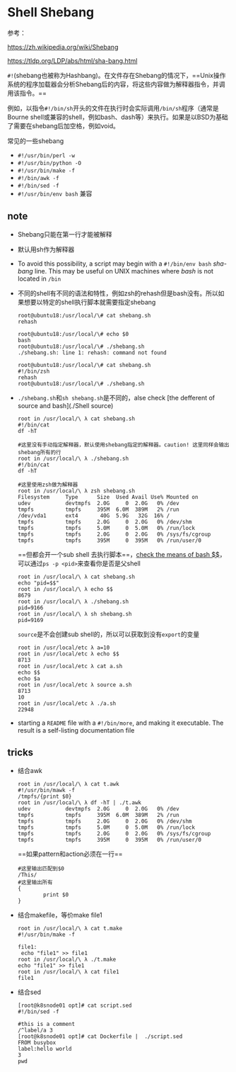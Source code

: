 # Shell Shebang

参考：

https://zh.wikipedia.org/wiki/Shebang

https://tldp.org/LDP/abs/html/sha-bang.html

`#!`(shebang也被称为Hashbang)。在文件存在Shebang的情况下，==Unix操作系统的程序加载器会分析Shebang后的内容，将这些内容做为解释器指令，并调用该指令。==

例如，以指令`#!/bin/sh`开头的文件在执行时会实际调用`/bin/sh`程序（通常是Bourne shell或兼容的shell，例如bash、dash等）来执行。如果是以BSD为基础了需要在shebang后加空格，例如void。

常见的一些shebang

- `#!/usr/bin/perl -w`
- `#!/usr/bin/python -O`
- `#!/usr/bin/make -f`
- `#!/bin/awk -f`
- `#!/bin/sed -f`
- `#!/usr/bin/env bash` 兼容

## note

- Shebang只能在第一行才能被解释

- 默认用sh作为解释器

- To avoid this possibility, a script may begin with a `#!/bin/env bash` *sha-bang* line. This may be useful on UNIX machines where *bash* is not located in `/bin`

- 不同的shell有不同的语法和特性，例如zsh的rehash但是bash没有。所以如果想要以特定的shell执行脚本就需要指定shebang

  ```
  root@ubuntu18:/usr/local/\# cat shebang.sh
  rehash
  
  root@ubuntu18:/usr/local/\# echo $0
  bash
  root@ubuntu18:/usr/local/\# ./shebang.sh
  ./shebang.sh: line 1: rehash: command not found
  
  root@ubuntu18:/usr/local/\# cat shebang.sh
  #!/bin/zsh
  rehash
  root@ubuntu18:/usr/local/\# ./shebang.sh
  ```

- `./shebang.sh`和`sh shebang.sh`是不同的，alse check [the defferent of source and bash](./Shell source)

  ```
  root in /usr/local/\ λ cat shebang.sh
  #!/bin/cat
  df -hT
  
  #这里没有手动指定解释器，默认使用shebang指定的解释器。caution! 这里同样会输出shebang所有的行
  root in /usr/local/\ λ ./shebang.sh
  #!/bin/cat
  df -hT
  
  #这里使用zsh做为解释器
  root in /usr/local/\ λ zsh shebang.sh
  Filesystem     Type      Size  Used Avail Use% Mounted on
  udev           devtmpfs  2.0G     0  2.0G   0% /dev
  tmpfs          tmpfs     395M  6.0M  389M   2% /run
  /dev/vda1      ext4       40G  5.9G   32G  16% /
  tmpfs          tmpfs     2.0G     0  2.0G   0% /dev/shm
  tmpfs          tmpfs     5.0M     0  5.0M   0% /run/lock
  tmpfs          tmpfs     2.0G     0  2.0G   0% /sys/fs/cgroup
  tmpfs          tmpfs     395M     0  395M   0% /run/user/0
  ```

  ==但都会开一个sub shell 去执行脚本==，[check the means of  bash $$](https://www.gnu.org/software/bash/manual/bash.html)，可以通过`ps -p <pid>`来查看你是否是父shell

  ```
  root in /usr/local/\ λ cat shebang.sh
  echo "pid=$$"
  root in /usr/local/\ λ echo $$
  8679
  root in /usr/local/\ λ ./shebang.sh
  pid=9166
  root in /usr/local/\ λ sh shebang.sh
  pid=9169
  ```

  `source`是不会创建sub shell的，所以可以获取到没有`export`的变量

  ```
  root in /usr/local/etc λ a=10
  root in /usr/local/etc λ echo $$
  8713
  root in /usr/local/etc λ cat a.sh
  echo $$
  echo $a
  root in /usr/local/etc λ source a.sh
  8713
  10
  root in /usr/local/etc λ ./a.sh
  22948
  ```

- starting a `README` file with a `#!/bin/more`, and making it executable. The result is a self-listing documentation file

## tricks

- 结合awk

  ```
  root in /usr/local/\ λ cat t.awk
  #!/usr/bin/mawk -f
  /tmpfs/{print $0}
  root in /usr/local/\ λ df -hT | ./t.awk
  udev           devtmpfs  2.0G     0  2.0G   0% /dev
  tmpfs          tmpfs     395M  6.0M  389M   2% /run
  tmpfs          tmpfs     2.0G     0  2.0G   0% /dev/shm
  tmpfs          tmpfs     5.0M     0  5.0M   0% /run/lock
  tmpfs          tmpfs     2.0G     0  2.0G   0% /sys/fs/cgroup
  tmpfs          tmpfs     395M     0  395M   0% /run/user/0
  ```

  ==如果pattern和action必须在一行==

  ```
  #这里输出匹配到$0
  /This/
  #这里输出所有
  {
          print $0
  }
  ```

- 结合makefile，等价make file1

  ```
  root in /usr/local/\ λ cat t.make
  #!/usr/bin/make -f
  
  file1:
   echo "file1" >> file1
  root in /usr/local/\ λ ./t.make
  echo "file1" >> file1
  root in /usr/local/\ λ cat file1
  file1
  ```

- 结合sed

  ```
  [root@k8snode01 opt]# cat script.sed
  #!/bin/sed -f
  
  #this is a comment
  /^label/a 3
  [root@k8snode01 opt]# cat Dockerfile |  ./script.sed
  FROM busybox
  label:hello world
  3
  pwd
  ```

  

